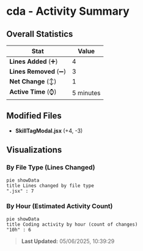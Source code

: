 # cda - Activity Summary 

## Overall Statistics

| Stat                   | Value                                                             |
| ---------------------- | ----------------------------------------------------------------- |
| **Lines Added** (➕)   | 4                                          |
| **Lines Removed** (➖) | 3                                        |
| **Net Change** (↕)    | 1                |
| **Active Time** (⌚)   | 5 minutes |


## Modified Files
- **SkillTagModal.jsx** (+4, -3)

## Visualizations

### By File Type (Lines Changed)

```mermaid
pie showData
title Lines changed by file type
".jsx" : 7
```

### By Hour (Estimated Activity Count)

```mermaid
pie showData
title Coding activity by hour (count of changes)
"10h" : 6
```


> **Last Updated:** 05/06/2025, 10:39:29